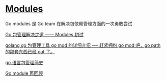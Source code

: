 # [Modules](https://github.com/golang/go/wiki/Modules)

Go modules 是 Go team 在解决包依赖管理方面的一次勇敢尝试

[Go 包管理解决之道 —— Modules 初试](https://windmt.com/2018/11/08/first-look-go-modules/)

[golang go 包管理工具 go mod 的详细介绍 --- 赶紧拥抱 go mod 吧，go path 的那套东西已经 out 了。](https://www.jianshu.com/p/98082de78a0c)

[go 语言包管理简史](https://tonybai.com/2019/09/21/brief-history-of-go-package-management/)

[Go module 再回顾](https://colobu.com/2019/09/23/review-go-module-again/)
